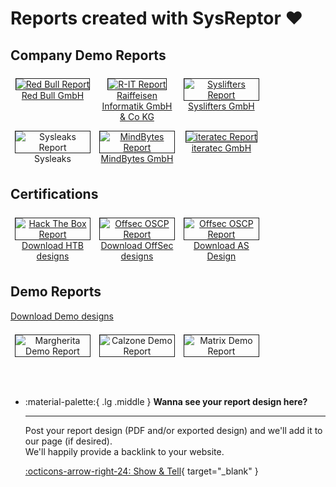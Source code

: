 # Reports created with SysReptor ❤️ 
## Company Demo Reports
<div style="text-align:center">
<a href="/assets/reports/Demo-Red Bull.pdf" target="_blank">
    <figure style="float:left;width:24%;margin:0.5em;">
        <img alt="Red Bull Report" src="/assets/reports/Demo-Red Bull-Preview.png" style="border:1px solid;" />
        <figcaption><a href="https://www.redbull.com/" target="_blank">Red Bull GmbH</a></figcaption>
    </figure>
</a>
<a href="/assets/reports/DEMO-Bericht-R-IT-v1.0.pdf" target="_blank">
    <figure style="float:left;width:24%;margin:0.5em;">
        <img alt="R-IT Report" src="/assets/reports/DEMO-Bericht-R-IT-v1.0-Preview.png" style="border:1px solid;" />
        <figcaption><a href="https://www.raiffeiseninformatik.at/" target="_blank">Raiffeisen Informatik GmbH & Co KG</a></figcaption>
    </figure>
</a>
<a href="/assets/reports/Demo-Report-Syslifters.pdf" target="_blank">
    <figure style="float:left;width:24%;margin:0.5em;">
        <img alt="Syslifters Report" src="/assets/reports/Demo-Report-Syslifters-Preview.png" style="border:1px solid;" />
        <figcaption><a href="https://www.syslifters.com/" target="_blank">Syslifters GmbH</a></figcaption>
    </figure>
</a>
<br style="clear:both" />

<a href="/assets/reports/Demo-Report-Sysleaks.pdf" target="_blank">
    <figure style="float:left;width:24%;margin:0.5em;">
        <img alt="Sysleaks Report" src="/assets/reports/Demo-Report-Sysleaks-Preview.png" style="border:1px solid;" />
        <figcaption>Sysleaks</figcaption>
    </figure>
</a>
<a href="/assets/reports/Demo-Report-MindBytes.pdf" target="_blank">
    <figure style="float:left;width:24%;margin:0.5em;">
        <img alt="MindBytes Report" src="/assets/reports/Demo-Report-MindBytes-Preview.png" style="border:1px solid;" />
        <figcaption><a href="https://mind-bytes.de/" target="_blank">MindBytes GmbH</a></figcaption>
    </figure>
</a>
<a href="/assets/reports/Demo-Report-iteratec.pdf" target="_blank">
    <figure style="float:left;width:24%;margin:0.5em;">
        <img alt="iteratec Report" src="/assets/reports/Demo-Report-iteratec-Preview.png" style="border:1px solid;" />
        <figcaption><a href="https://www.iteratec.com/" target="_blank">iteratec GmbH</a></figcaption>
    </figure>
</a>
</div>
<br style="clear:both" />

## Certifications
<div style="text-align:center">
<a href="/assets/reports/HTB-CPTS-Report.pdf" target="_blank">
    <figure style="float:left;width:24%;margin:0.5em;">
        <img alt="Hack The Box Report" src="/assets/reports/HTB-CPTS-Report-Preview.png" style="border:1px solid;" />
        <figcaption>
            <a href="/assets/htb-designs.tar.gz">Download HTB designs</a>
        </figcaption>
    </figure>
</a>
<a href="/assets/reports/OSCP-Exam-Report.pdf" target="_blank">
    <figure style="float:left;width:24%;margin:0.5em;">
        <img alt="Offsec OSCP Report" src="/assets/reports/OSCP-Exam-Report-Preview.png" style="border:1px solid;" />
        <figcaption><a href="/assets/offsec-designs.tar.gz">Download OffSec designs</a></figcaption>
    </figure>
</a>
</a>
<a href="/assets/reports/Altered-Security-Report.pdf" target="_blank">
    <figure style="float:left;width:24%;margin:0.5em;">
        <img alt="Offsec OSCP Report" src="/assets/reports/Altered-Security-Report-Preview.png" style="border:1px solid;" />
        <figcaption><a href="/assets/reports/Altered-Security-Report-Design.tar.gz">Download AS Design</a></figcaption>
    </figure>
</a>
</div>
<br style="clear:both" />

## Demo Reports
<a href="/assets/demo-designs.tar.gz">Download Demo designs</a><br>
<div style="text-align:center">
<a href="/assets/reports/Margherita-Report-Demo.pdf" target="_blank">
    <figure style="float:left;width:24%;margin:0.5em;">
        <img alt="Margherita Demo Report" src="/assets/reports/Margherita-Report-Demo-Preview.png" style="border:1px solid;" />
    </figure>
</a>
<a href="/assets/reports/Calzone-Report-Demo.pdf" target="_blank">
    <figure style="float:left;width:24%;margin:0.5em;">
        <img alt="Calzone Demo Report" src="/assets/reports/Calzone-Report-Demo-Preview.png" style="border:1px solid;" />
    </figure>
</a>
<a href="/assets/reports/Matrix-Report-Demo.pdf" target="_blank">
    <figure style="float:left;width:24%;margin:0.5em;">
        <img alt="Matrix Demo Report" src="/assets/reports/Matrix-Report-Demo-Preview.png" style="border:1px solid;" />
    </figure>
</a>
</div>
<br style="clear:both" />

<div class="grid cards" style="margin-top: 4em;" markdown>

-   :material-palette:{ .lg .middle } __Wanna see your report design here?__

    ---

    Post your report design (PDF and/or exported design) and we'll add it to our page (if desired).  
    We'll happily provide a backlink to your website.

    [:octicons-arrow-right-24: Show & Tell](https://github.com/Syslifters/sysreptor/discussions/20){ target="_blank" }

</div>
